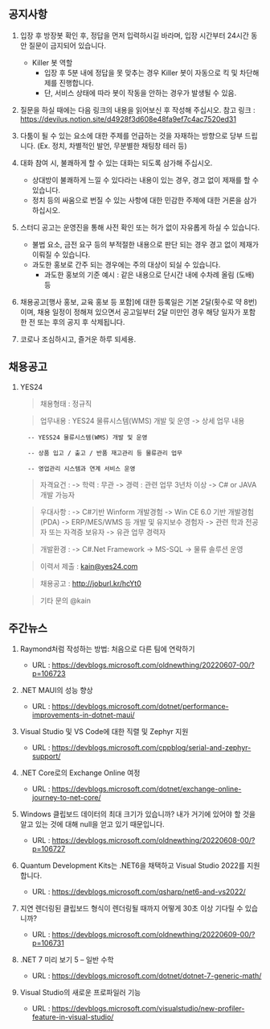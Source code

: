 ## 공지사항
1) 입장 후 방장봇 확인 후, 정답을 먼저 입력하시길 바라며, 입장 시간부터 24시간 동안 질문이 금지되어 있습니다.
   - Killer 봇 역할
        * 입장 후 5분 내에 정답을 못 맞추는 경우 Killer 봇이 자동으로 킥 및 차단해제를 진행합니다.
        * 단, 서비스 상태에 따라 봇이 작동을 안하는 경우가 발생될 수 있음.

2) 질문을 하실 때에는 다음 링크의 내용을 읽어보신 후 작성해 주십시오.
   참고 링크 : https://devilus.notion.site/d4928f3d608e48fa9ef7c4ac7520ed31

3) 다툼이 될 수 있는 요소에 대한 주제를 언급하는 것을 자재하는 방향으로 당부 드립니다.
   (Ex. 정치, 차별적인 발언, 무분별한 채팅창 테러 등)

4) 대화 참여 시, 불쾌하게 할 수 있는 대화는 되도록 삼가해 주십시오.
    - 상대방이 불쾌하게 느낄 수 있다라는 내용이 있는 경우, 경고 없이 제재를 할 수 있습니다.
    - 정치 등의 싸움으로 번질 수 있는 사항에 대한 민감한 주제에 대한 거론을 삼가하십시오.

5) 스터디 공고는 운영진을 통해 사전 확인 또는 허가 없이 자유롭게 하실 수 있습니다.
    - 불법 요소, 금전 요구 등의 부적절한 내용으로 판단 되는 경우 경고 없이 제재가 이뤄질 수 있습니다.
    - 과도한 홍보로 간주 되는 경우에는 주의 대상이 되실 수 있습니다.
        * 과도한 홍보의 기준 예시 : 같은 내용으로 단시간 내에 수차례 올림 (도배) 등

6) 채용공고[행사 홍보, 교육 홍보 등 포함]에 대한 등록일은 기본 2달(횟수로 약 8번)이며,
   채용 일정이 정해져 있으면서 공고일부터 2달 미만인 경우 해당 일자가 포함한 전 또는 후의 공지 후 삭제됩니다.

7) 코로나 조심하시고, 즐거운 하루 되세용.

## 채용공고
1) YES24

   > 채용형태 : 정규직

   > 업무내용 : YES24 물류시스템(WMS) 개발 및 운영
      -> 상세 업무 내용
        
         -- YESS24 물류시스템(WMS) 개발 및 운영
        
         -- 상품 입고 / 출고 / 반품 재고관리 등 물류관리 업무
        
         -- 영업관리 시스템과 연계 서비스 운영
  
   > 자격요건 :
      -> 학력 : 무관
      -> 경력 : 관련 업무 3년차 이상
      -> C# or JAVA 개발 가능자
    
   > 우대사항 :
      -> C#기반 Winform 개발경험
      -> Win CE 6.0 기반 개발경험(PDA)
      -> ERP/MES/WMS 등 개발 및 유지보수 경험자
      -> 관련 학과 전공자 또는 자격증 보유자
      -> 유관 업무 경력자
    
   > 개발환경 :
      -> C#.Net Framework
      -> MS-SQL
      -> 물류 솔루션 운영
    
   > 이력서 제출 : kain@yes24.com
  
   > 채용공고 : http://joburl.kr/hcYt0
  
   > 기타 문의 @kain

## 주간뉴스
1) Raymond처럼 작성하는 방법: 처음으로 다른 팀에 연락하기
    - URL : https://devblogs.microsoft.com/oldnewthing/20220607-00/?p=106723

2) .NET MAUI의 성능 향상
    - URL : https://devblogs.microsoft.com/dotnet/performance-improvements-in-dotnet-maui/

3) Visual Studio 및 VS Code에 대한 직렬 및 Zephyr 지원
    - URL : https://devblogs.microsoft.com/cppblog/serial-and-zephyr-support/

4) .NET Core로의 Exchange Online 여정
    - URL : https://devblogs.microsoft.com/dotnet/exchange-online-journey-to-net-core/

5) Windows 클립보드 데이터의 최대 크기가 있습니까? 내가 거기에 있어야 할 것을 알고 있는 것에 대해 null을 얻고 있기 때문입니다.
    - URL : https://devblogs.microsoft.com/oldnewthing/20220608-00/?p=106727

6) Quantum Development Kits는 .NET6을 채택하고 Visual Studio 2022를 지원합니다.
    - URL : https://devblogs.microsoft.com/qsharp/net6-and-vs2022/

7) 지연 렌더링된 클립보드 형식이 렌더링될 때까지 어떻게 30초 이상 기다릴 수 있습니까?
    - URL : https://devblogs.microsoft.com/oldnewthing/20220609-00/?p=106731

8) .NET 7 미리 보기 5 – 일반 수학
    - URL : https://devblogs.microsoft.com/dotnet/dotnet-7-generic-math/

9) Visual Studio의 새로운 프로파일러 기능
    - URL : https://devblogs.microsoft.com/visualstudio/new-profiler-feature-in-visual-studio/
